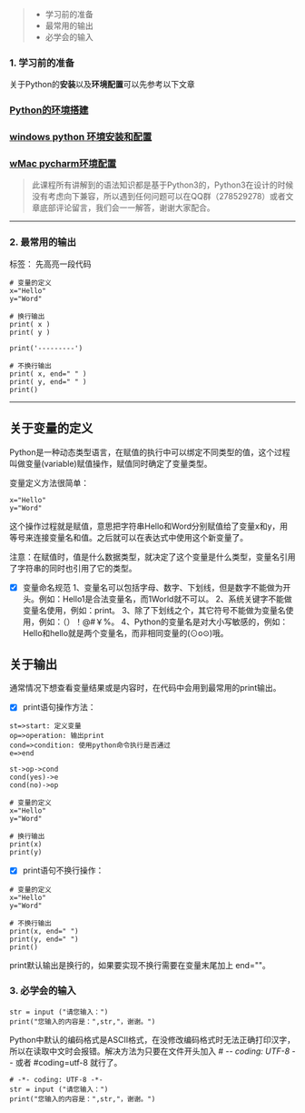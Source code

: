 > * 学习前的准备
> * 最常用的输出
> * 必学会的输入


### 1. 学习前的准备
关于Python的**安装**以及**环境配置**可以先参考以下文章

### [Python的环境搭建](https://www.u3v3.com/ar/1246)
### [windows python 环境安装和配置](https://www.u3v3.com/ar/1361)
### [wMac pycharm环境配置](https://www.u3v3.com/ar/1320)

> 此课程所有讲解到的语法知识都是基于Python3的，Python3在设计的时候没有考虑向下兼容，所以遇到任何问题可以在QQ群（278529278）或者文章底部评论留言，我们会一一解答，谢谢大家配合。

------

### 2. 最常用的输出

标签： 先高亮一段代码
```
# 变量的定义
x="Hello"
y="Word"

# 换行输出
print( x )
print( y )

print('---------')

# 不换行输出
print( x, end=" " )
print( y, end=" " )
print()
```

------

## 关于变量的定义
Python是一种动态类型语言，在赋值的执行中可以绑定不同类型的值，这个过程叫做变量(variable)赋值操作，赋值同时确定了变量类型。

变量定义方法很简单：
```
x="Hello"
y="Word"
```
这个操作过程就是赋值，意思把字符串Hello和Word分别赋值给了变量x和y，用等号来连接变量名和值。之后就可以在表达式中使用这个新变量了。

<i class="icon-pencil"></i>注意：在赋值时，值是什么数据类型，就决定了这个变量是什么类型，变量名引用了字符串的同时也引用了它的类型。

- [x] 变量命名规范
1、变量名可以包括字母、数字、下划线，但是数字不能做为开头。例如：Hello1是合法变量名，而1World就不可以。
2、系统关键字不能做变量名使用，例如：print。
3、除了下划线之个，其它符号不能做为变量名使用，例如：（）！@#￥%。
4、Python的变量名是对大小写敏感的，例如：Hello和hello就是两个变量名，而非相同变量的(⊙o⊙)哦。

## 关于输出
通常情况下想查看变量结果或是内容时，在代码中会用到最常用的print输出。

- [x] print语句操作方法：
```flow
st=>start: 定义变量
op=>operation: 输出print
cond=>condition: 使用python命令执行是否通过
e=>end

st->op->cond
cond(yes)->e
cond(no)->op
```

```
# 变量的定义
x="Hello"
y="Word"

# 换行输出
print(x)
print(y)
```

- [x] print语句不换行操作：
```
# 变量的定义
x="Hello"
y="Word"

# 不换行输出
print(x, end=" ")
print(y, end=" ")
print()
```
print默认输出是换行的，如果要实现不换行需要在变量末尾加上 end=""。


### 3. 必学会的输入
```
str = input ("请您输入：")
print("您输入的内容是：",str,"，谢谢。")
```
Python中默认的编码格式是ASCII格式，在没修改编码格式时无法正确打印汉字，所以在读取中文时会报错。解决方法为只要在文件开头加入 # -*- coding: UTF-8 -*- 或者 #coding=utf-8 就行了。
```
# -*- coding: UTF-8 -*-
str = input ("请您输入：")
print("您输入的内容是：",str,"，谢谢。")
```
